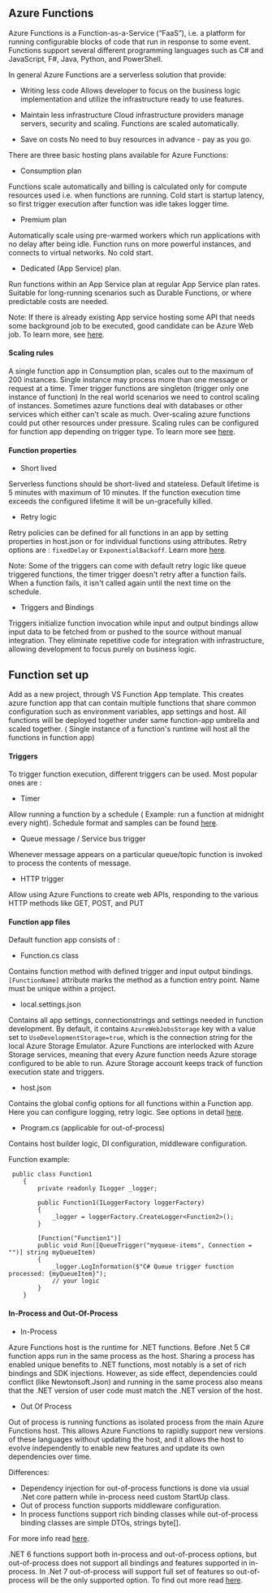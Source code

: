 ## Azure Functions

Azure Functions is a Function-as-a-Service (“FaaS”), i.e. a platform for running configurable blocks of code that run in response to some event.
Functions support several different programming languages such as C# and JavaScript, F#, Java, Python, and PowerShell.

In general Azure Functions are a serverless solution that provide:
* Writing less code 
Allows developer to focus on the business logic implementation and utilize the infrastructure ready to use features. 

* Maintain less infrastructure 
Cloud infrastructure providers manage servers, security and scaling. Functions are scaled automatically.

* Save on costs 
No need to buy resources in advance - pay as you go.

There are three basic hosting plans available for Azure Functions: 
* Consumption plan

Functions scale automatically and billing is calculated only for compute resources used i.e. when functions are running. Cold start is startup latency, so first trigger execution after function was idle takes logger time. 

* Premium plan

Automatically scale using pre-warmed workers which run applications with no delay after being idle. Function runs on more powerful instances, and connects to virtual networks.
No cold start.

* Dedicated (App Service) plan.

Run functions within an App Service plan at regular App Service plan rates.
Suitable for long-running scenarios such as Durable Functions, or where predictable costs are needed. 

Note: If there is already existing App service hosting some API that needs some background job to be executed, good candidate can be Azure Web job.
To learn more, see [here](https://docs.microsoft.com/en-us/azure/app-service/webjobs-create).

#### Scaling rules 
 A single function app in Consumption plan, scales out to the maximum of 200 instances.
 Single instance may process more than one message or request at a time.
 Timer trigger functions are singleton (trigger only one instance of function)
 In the real world scenarios we need to control scaling of instances. Sometimes azure functions deal with databases or other services which either can't scale as much. Over-scaling azure functions could put other resources under pressure. Scaling rules can be configured for function app depending on trigger type. To learn more see [here](https://docs.microsoft.com/en-us/azure/azure-functions/functions-concurrency).
 

#### Function properties
* Short lived 

Serverless functions should be short-lived and stateless. Default lifetime is 5 minutes with maximum of 10 minutes. If the function execution time exceeds the configured lifetime it will be un-gracefully killed.

* Retry logic 

Retry policies can be defined for all functions in an app by setting properties in host.json or for individual functions using attributes.
Retry options are : ``fixedDelay`` or ``ExponentialBackoff``. Learn more [here](https://docs.microsoft.com/en-us/azure/azure-functions/functions-bindings-error-pages?tabs=csharp#retry-policies-preview).

Note:  Some of the triggers can come with default retry logic like queue triggered functions, the timer trigger doesn't retry after a function fails. When a function fails, it isn't called again until the next time on the schedule.


* Triggers and Bindings

Triggers initialize function invocation while input and output bindings allow input data to be fetched from or pushed to the source without manual integration.
They eliminate repetitive code for integration with infrastructure, allowing development to focus purely on business logic.


## Function set up 

Add as a new project, through VS Function App template. This creates azure function app that can contain multiple functions that share common configuration such as environment variables, app settings and host.
All functions will be deployed together under same function-app umbrella and  scaled together. ( Single instance of a function's runtime will host all the functions in function app)

#### Triggers
To trigger function execution, different triggers can be used. Most popular ones are : 
* Timer

Allow running a function by a schedule ( Example: run a function at midnight every night). Schedule format and samples can be found [here](https://docs.microsoft.com/en-us/azure/azure-functions/functions-bindings-timer?tabs=csharp#ncrontab-expressions).

* Queue message / Service bus trigger

Whenever message appears on a particular queue/topic function is invoked to process the contents of message. 

* HTTP trigger 

Allow using Azure Functions to create web APIs, responding to the various HTTP methods like GET, POST, and PUT


#### Function app files 
Default function app consists of :
* Function.cs class 

Contains function method with defined trigger and input output bindings.
``[FunctionName]`` attribute marks the method as a function entry point. Name must be unique within a project.

* local.settings.json 

Contains all app settings, connectionstrings and settings needed in function development. By default, it contains  ``AzureWebJobsStorage`` key with a value set to ``UseDevelopmentStorage=true``, which is the connection string for the local Azure Storage Emulator. 
Azure Functions are interlocked with Azure Storage services, meaning that every Azure function needs Azure storage configured to be able to run. Azure Storage account keeps track of function execution state and triggers.

* host.json 

Contains the global config options for all functions within a Function app. Here you can configure logging, retry logic. See options in detail [here](https://docs.microsoft.com/en-us/azure/azure-functions/functions-host-json#sample-hostjson-file).

* Program.cs  (applicable for out-of-process)

Contains host builder logic, DI configuration, middleware configuration. 

Function example: 


     public class Function1
        {
            private readonly ILogger _logger;
    
            public Function1(ILoggerFactory loggerFactory)
            {
                _logger = loggerFactory.CreateLogger<Function2>();
            }
    
            [Function("Function1")]
            public void Run([QueueTrigger("myqueue-items", Connection = "")] string myQueueItem)
            {
                _logger.LogInformation($"C# Queue trigger function processed: {myQueueItem}");
                // your logic 
            }
        }

 

#### In-Process and Out-Of-Process


* In-Process 

Azure Functions host is the runtime for .NET functions. Before .Net 5 C# function apps run in the same process as the host. Sharing a process has enabled unique benefits to .NET functions, most notably is a set of rich bindings and SDK injections. However, as side effect, dependencies could conflict (like Newtonsoft.Json) and running in the same process also means that the .NET version of user code must match the .NET version of the host.

* Out Of Process

Out of process is running functions as isolated process from the main Azure Functions host. This allows Azure Functions to rapidly support new versions of these languages without updating the host, and it allows the host to evolve independently to enable new features and update its own dependencies over time.

Differences:

* Dependency injection for out-of-process functions is done via usual .Net core pattern while in-process need custom StartUp class.
* Out of process function supports middleware configuration.
* In process functions support rich binding classes while out-of-process binding classes are simple DTOs, strings byte[].

For more info read [here](https://docs.microsoft.com/en-us/azure/azure-functions/dotnet-isolated-process-guide?tabs=browser&pivots=development-environment-vs#differences-with-net-class-library-functions).

.NET 6 functions support both in-process and out-of-process options, but out-of-process does not support all bindings and features supported in in-process.
In .Net 7 out-of-process will support full set of features so out-of-process will be the only supported option. To find out more read [here](https://techcommunity.microsoft.com/t5/apps-on-azure-blog/net-on-azure-functions-roadmap/ba-p/2197916).
